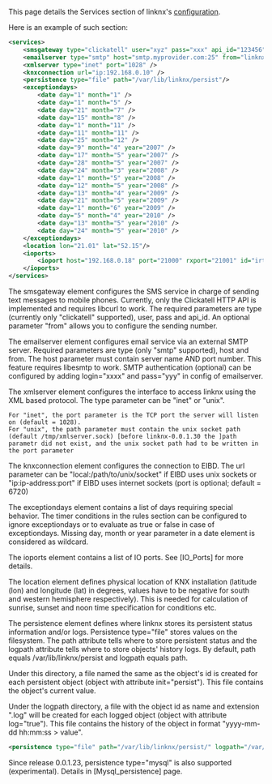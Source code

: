 This page details the Services section of linknx's [configuration](Configuration).

Here is an example of such section:
```xml
<services>
	<smsgateway type="clickatell" user="xyz" pass="xxx" api_id="123456" />
	<emailserver type="smtp" host="smtp.myprovider.com:25" from="linknx@mydomain.com" />
	<xmlserver type="inet" port="1028" />
	<knxconnection url="ip:192.168.0.10" />
	<persistence type="file" path="/var/lib/linknx/persist"/>
	<exceptiondays>
		<date day="1" month="1" />
		<date day="1" month="5" />
		<date day="21" month="7" />
		<date day="15" month="8" />
		<date day="1" month="11" />
		<date day="11" month="11" />
		<date day="25" month="12" />
		<date day="9" month="4" year="2007" />
		<date day="17" month="5" year="2007" />
		<date day="28" month="5" year="2007" />
		<date day="24" month="3" year="2008" />
		<date day="1" month="5" year="2008" />
		<date day="12" month="5" year="2008" />
		<date day="13" month="4" year="2009" />
		<date day="21" month="5" year="2009" />
		<date day="1" month="6" year="2009" />
		<date day="5" month="4" year="2010" />
		<date day="13" month="5" year="2010" />
		<date day="24" month="5" year="2010" />
	</exceptiondays>
	<location lon="21.01" lat="52.15"/>
	<ioports>
		<ioport host="192.168.0.18" port="21000" rxport="21001" id="irtrans"/>
	</ioports>
</services>
```

The smsgateway element configures the SMS service in charge of sending text messages to mobile phones. Currently, only the Clickatell HTTP API is implemented and requires libcurl to work. The required parameters are type (currently only "clickatell" supported), user, pass and api_id. An optional parameter "from" allows you to configure the sending number.

The emailserver element configures email service via an external SMTP server. Required parameters are type (only "smtp" supported), host and from. The host parameter must contain server name AND port number. This feature requires libesmtp to work.
SMTP authentication (optional) can be configured by adding login="xxxx" and pass="yyy" in config of emailserver.

The xmlserver element configures the interface to access linknx using the XML based protocol. The type parameter can be "inet" or "unix".

    For "inet", the port parameter is the TCP port the server will listen on (default = 1028).
    For "unix", the path parameter must contain the unix socket path (default /tmp/xmlserver.sock) [before linknx-0.0.1.30 the ]path parametr did not exist, and the unix socket path had to be written in the port parameter

The knxconnection element configures the connection to EIBD. The url parameter can be "local:/path/to/unix/socket" if EIBD uses unix sockets or "ip:ip-address:port" if EIBD uses internet sockets (port is optional; default = 6720)

The exceptiondays element contains a list of days requiring special behavior. The timer conditions in the rules section can be configured to ignore exceptiondays or to evaluate as true or false in case of exceptiondays. Missing day, month or year parameter in a date element is considered as wildcard.

The ioports element contains a list of IO ports. See [IO_Ports] for more details.

The location element defines physical location of KNX installation (latitude (lon) and longitude (lat) in degrees, values have to be negative for south and western hemisphere respectively). This is needed for calculation of sunrise, sunset and noon time specification for conditions etc.

The persistence element defines where linknx stores its persistent status information and/or logs. Persistence type="file" stores values on the filesystem. The path attribute tells where to store persistent status and the logpath attribute tells where to store objects' history logs. By default, path equals /var/lib/linknx/persist and logpath equals path.

Under this directory, a file named the same as the object's id is created for each persistent object (object with attribute init="persist"). This file contains the object's current value.

Under the logpath directory, a file with the object id as name and extension ".log" will be created for each logged object (object with attribute log="true"). This file contains the history of the object in format "yyyy-mm-dd hh:mm:ss > value".

```xml
<persistence type="file" path="/var/lib/linknx/persist/" logpath="/var/lib/linknx/logs/" />
```

Since release 0.0.1.23, persistence type="mysql" is also supported (experimental).
Details in [Mysql_persistence] page.
